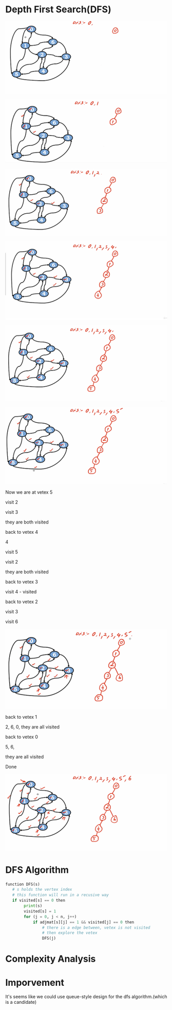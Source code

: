 # Depth First Search(DFS)

<img src='../assets/254_1.png'></img>

<img src='../assets/254_2.png'></img>

<img src='../assets/254_3.png'></img>

<img src='../assets/254_4.png'></img>

<img src='../assets/254_5.png'></img>

<img src='../assets/254_6.png'></img>

Now we are at vetex 5

visit 2

visit 3

they are both visited

back to vetex 4

4 

visit 5

visit 2

they are both visited

back to vetex 3

visit 4 - visited

back to vetex 2

visit 3

visit 6

<img src='../assets/254_7.png'></img>

back to vetex 1

2, 6, 0, they are all visited

back to vetex 0

5, 6, 

they are all visited

Done

<img src='../assets/254_8.png'></img>

# DFS Algorithm

``` Python
function DFS(s)
   # s holds the vertex index
   # this function will run in a recusive way
   if visited[s] == 0 then
        print(s)
        visited[s] = 1
        for (j = 0, j < n, j++)
            if adjmat[s][j] == 1 && visited[j] == 0 then
                # there is a edge between, vetex is not visited
                # then explore the vetex
                DFS(j)
```

# Complexity Analysis

# Imporvement

It's seems like we could use queue-style design for the dfs algorithm.(which is a candidate)
